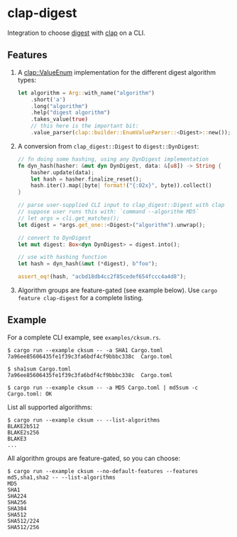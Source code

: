clap-digest
===========

Integration to choose [digest][] with [clap][] on a CLI.


Features
--------

1.  A [clap::ValueEnum][] implementation for the different digest algorithm
    types:

    ```rust
    let algorithm = Arg::with_name("algorithm")
        .short('a')
        .long("algorithm")
        .help("digest algorithm")
        .takes_value(true)
        // this here is the important bit:
        .value_parser(clap::builder::EnumValueParser::<Digest>::new());
    ```

1.  A conversion from `clap_digest::Digest` to `digest::DynDigest`:

    ```rust
    // fn doing some hashing, using any DynDigest implementation
    fn dyn_hash(hasher: &mut dyn DynDigest, data: &[u8]) -> String {
        hasher.update(data);
        let hash = hasher.finalize_reset();
        hash.iter().map(|byte| format!("{:02x}", byte)).collect()
    }

    // parse user-supplied CLI input to clap_digest::Digest with clap
    // suppose user runs this with: `command --algorithm MD5`
    // let args = cli.get_matches();
    let digest = *args.get_one::<Digest>("algorithm").unwrap();

    // convert to DynDigest
    let mut digest: Box<dyn DynDigest> = digest.into();

    // use with hashing function
    let hash = dyn_hash(&mut (*digest), b"foo");

    assert_eq!(hash, "acbd18db4cc2f85cedef654fccc4a4d8");
    ```

1.  Algorithm groups are feature-gated (see example below). Use `cargo feature
    clap-digest` for a complete listing.


Example
-------

For a complete CLI example, see `examples/cksum.rs`.

```console
$ cargo run --example cksum -- -a SHA1 Cargo.toml
7a96ee85606435fe1f39c3fa6bdf4cf9bbbc338c  Cargo.toml

$ sha1sum Cargo.toml
7a96ee85606435fe1f39c3fa6bdf4cf9bbbc338c  Cargo.toml

$ cargo run --example cksum -- -a MD5 Cargo.toml | md5sum -c
Cargo.toml: OK
```

List all supported algorithms:

```console
$ cargo run --example cksum -- --list-algorithms
BLAKE2b512
BLAKE2s256
BLAKE3
...
```

All algorithm groups are feature-gated, so you can choose:

```console
$ cargo run --example cksum --no-default-features --features md5,sha1,sha2 -- --list-algorithms
MD5
SHA1
SHA224
SHA256
SHA384
SHA512
SHA512/224
SHA512/256
```


[clap]: https://crates.io/crates/clap
[clap::ValueEnum]: https://docs.rs/clap/latest/clap/trait.ValueEnum.html
[digest]: https://github.com/RustCrypto/hashes#supported-algorithms
